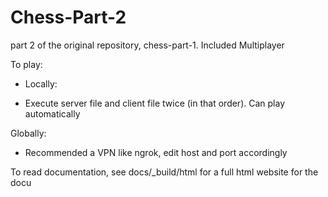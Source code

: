 # Chess-Part-2
part 2 of the original repository, chess-part-1. Included Multiplayer 

To play:

- Locally:

- Execute server file and client file twice (in that order). Can play automatically

Globally:

- Recommended a VPN like ngrok, edit host and port accordingly

To read documentation, see docs/_build/html for a full html website for the docu
